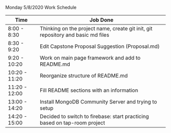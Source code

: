 Monday 5/8/2020 Work Schedule

| Time | Job Done |
| -------------     | ------------- |
| 8:00 - 8:30 | Thinking on the project name, create git init, git repository and basic md files |
| 8:30 - 9:20 | Edit Capstone Proposal Suggestion (Proposal.md)|
| 9:20 - 10:20 | Work on main page framework and add to README.md |
| 10:20 - 11:20 | Reorganize structure of README.md |
| 11:20 - 12:00 | Fill README sections with an information |
| 13:00 - 14:20 | Install MongoDB Community Server and trying to setup |
| 14:20 - 15:00 | Decided to switch to firebase: start practicing based on tap-room project |